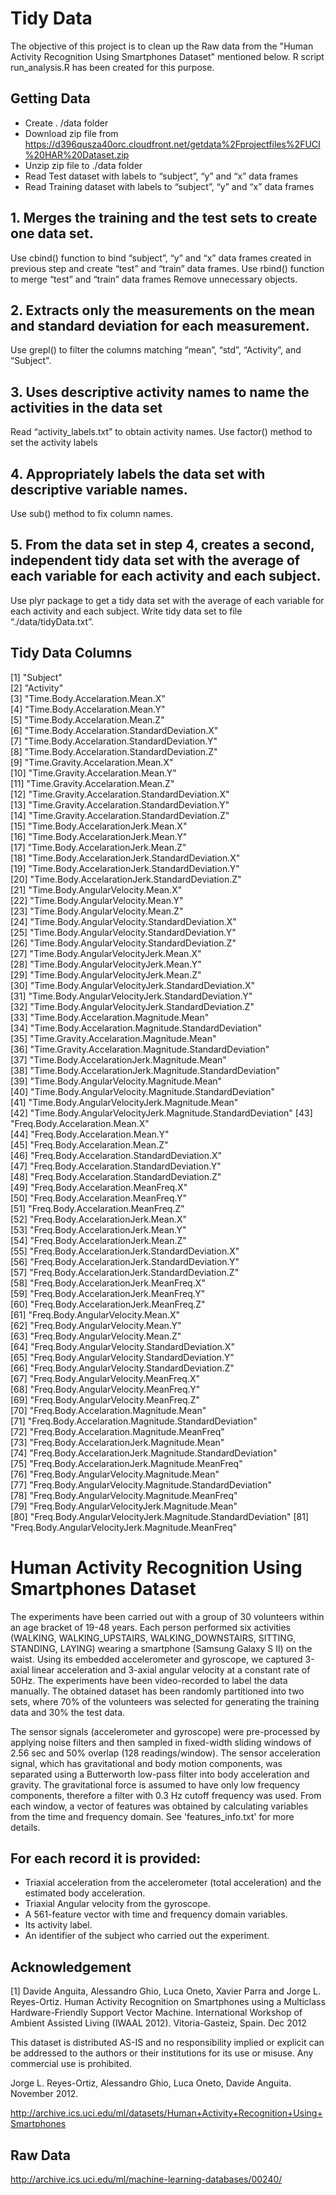 # Tidy Data
The objective of this project is to clean up the Raw data from the  "Human Activity Recognition Using Smartphones Dataset" mentioned below. 
R script run_analysis.R has been created for this purpose.

## Getting Data
- Create . /data folder
- Download zip file from https://d396qusza40orc.cloudfront.net/getdata%2Fprojectfiles%2FUCI%20HAR%20Dataset.zip
- Unzip zip file to ./data folder
- Read Test dataset with labels to “subject”, “y” and “x” data frames
- Read Training dataset with labels to “subject”, “y” and “x” data frames

## 1. Merges the training and the test sets to create one data set.
Use cbind() function to bind “subject”, “y” and “x” data frames created in previous step and create “test” and “train” data frames.
Use rbind() function to merge “test” and “train” data frames
Remove unnecessary objects.

## 2. Extracts only the measurements on the mean and standard deviation for each measurement.
Use grepl() to filter the columns matching “mean”, “std”,  “Activity”, and “Subject".

## 3. Uses descriptive activity names to name the activities in the data set
Read “activity_labels.txt” to obtain activity names. Use factor() method to set the activity labels

## 4. Appropriately labels the data set with descriptive variable names.
Use sub() method to fix column names.

## 5. From the data set in step 4, creates a second, independent tidy data set with the average of each variable for each activity and each subject.
Use plyr package to get a tidy data set with the average of each variable for each activity and each subject.
Write tidy data set to file “./data/tidyData.txt”.

## Tidy Data Columns
 [1] "Subject"                                                  
 [2] "Activity"                                                 
 [3] "Time.Body.Accelaration.Mean.X"                            
 [4] "Time.Body.Accelaration.Mean.Y"                            
 [5] "Time.Body.Accelaration.Mean.Z"                            
 [6] "Time.Body.Accelaration.StandardDeviation.X"               
 [7] "Time.Body.Accelaration.StandardDeviation.Y"               
 [8] "Time.Body.Accelaration.StandardDeviation.Z"               
 [9] "Time.Gravity.Accelaration.Mean.X"                         
[10] "Time.Gravity.Accelaration.Mean.Y"                         
[11] "Time.Gravity.Accelaration.Mean.Z"                         
[12] "Time.Gravity.Accelaration.StandardDeviation.X"            
[13] "Time.Gravity.Accelaration.StandardDeviation.Y"            
[14] "Time.Gravity.Accelaration.StandardDeviation.Z"            
[15] "Time.Body.AccelarationJerk.Mean.X"                        
[16] "Time.Body.AccelarationJerk.Mean.Y"                        
[17] "Time.Body.AccelarationJerk.Mean.Z"                        
[18] "Time.Body.AccelarationJerk.StandardDeviation.X"           
[19] "Time.Body.AccelarationJerk.StandardDeviation.Y"           
[20] "Time.Body.AccelarationJerk.StandardDeviation.Z"           
[21] "Time.Body.AngularVelocity.Mean.X"                         
[22] "Time.Body.AngularVelocity.Mean.Y"                         
[23] "Time.Body.AngularVelocity.Mean.Z"                         
[24] "Time.Body.AngularVelocity.StandardDeviation.X"            
[25] "Time.Body.AngularVelocity.StandardDeviation.Y"            
[26] "Time.Body.AngularVelocity.StandardDeviation.Z"            
[27] "Time.Body.AngularVelocityJerk.Mean.X"                     
[28] "Time.Body.AngularVelocityJerk.Mean.Y"                     
[29] "Time.Body.AngularVelocityJerk.Mean.Z"                     
[30] "Time.Body.AngularVelocityJerk.StandardDeviation.X"        
[31] "Time.Body.AngularVelocityJerk.StandardDeviation.Y"        
[32] "Time.Body.AngularVelocityJerk.StandardDeviation.Z"        
[33] "Time.Body.Accelaration.Magnitude.Mean"                    
[34] "Time.Body.Accelaration.Magnitude.StandardDeviation"       
[35] "Time.Gravity.Accelaration.Magnitude.Mean"                 
[36] "Time.Gravity.Accelaration.Magnitude.StandardDeviation"    
[37] "Time.Body.AccelarationJerk.Magnitude.Mean"                
[38] "Time.Body.AccelarationJerk.Magnitude.StandardDeviation"   
[39] "Time.Body.AngularVelocity.Magnitude.Mean"                 
[40] "Time.Body.AngularVelocity.Magnitude.StandardDeviation"    
[41] "Time.Body.AngularVelocityJerk.Magnitude.Mean"             
[42] "Time.Body.AngularVelocityJerk.Magnitude.StandardDeviation"
[43] "Freq.Body.Accelaration.Mean.X"                            
[44] "Freq.Body.Accelaration.Mean.Y"                            
[45] "Freq.Body.Accelaration.Mean.Z"                            
[46] "Freq.Body.Accelaration.StandardDeviation.X"               
[47] "Freq.Body.Accelaration.StandardDeviation.Y"               
[48] "Freq.Body.Accelaration.StandardDeviation.Z"               
[49] "Freq.Body.Accelaration.MeanFreq.X"                        
[50] "Freq.Body.Accelaration.MeanFreq.Y"                        
[51] "Freq.Body.Accelaration.MeanFreq.Z"                        
[52] "Freq.Body.AccelarationJerk.Mean.X"                        
[53] "Freq.Body.AccelarationJerk.Mean.Y"                        
[54] "Freq.Body.AccelarationJerk.Mean.Z"                        
[55] "Freq.Body.AccelarationJerk.StandardDeviation.X"           
[56] "Freq.Body.AccelarationJerk.StandardDeviation.Y"           
[57] "Freq.Body.AccelarationJerk.StandardDeviation.Z"           
[58] "Freq.Body.AccelarationJerk.MeanFreq.X"                    
[59] "Freq.Body.AccelarationJerk.MeanFreq.Y"                    
[60] "Freq.Body.AccelarationJerk.MeanFreq.Z"                    
[61] "Freq.Body.AngularVelocity.Mean.X"                         
[62] "Freq.Body.AngularVelocity.Mean.Y"                         
[63] "Freq.Body.AngularVelocity.Mean.Z"                         
[64] "Freq.Body.AngularVelocity.StandardDeviation.X"            
[65] "Freq.Body.AngularVelocity.StandardDeviation.Y"            
[66] "Freq.Body.AngularVelocity.StandardDeviation.Z"            
[67] "Freq.Body.AngularVelocity.MeanFreq.X"                     
[68] "Freq.Body.AngularVelocity.MeanFreq.Y"                     
[69] "Freq.Body.AngularVelocity.MeanFreq.Z"                     
[70] "Freq.Body.Accelaration.Magnitude.Mean"                    
[71] "Freq.Body.Accelaration.Magnitude.StandardDeviation"       
[72] "Freq.Body.Accelaration.Magnitude.MeanFreq"                
[73] "Freq.Body.AccelarationJerk.Magnitude.Mean"                
[74] "Freq.Body.AccelarationJerk.Magnitude.StandardDeviation"   
[75] "Freq.Body.AccelarationJerk.Magnitude.MeanFreq"            
[76] "Freq.Body.AngularVelocity.Magnitude.Mean"                 
[77] "Freq.Body.AngularVelocity.Magnitude.StandardDeviation"    
[78] "Freq.Body.AngularVelocity.Magnitude.MeanFreq"             
[79] "Freq.Body.AngularVelocityJerk.Magnitude.Mean"             
[80] "Freq.Body.AngularVelocityJerk.Magnitude.StandardDeviation"
[81] "Freq.Body.AngularVelocityJerk.Magnitude.MeanFreq"         

# Human Activity Recognition Using Smartphones Dataset
The experiments have been carried out with a group of 30 volunteers within an age bracket of 19-48 years. Each person performed six activities (WALKING, WALKING_UPSTAIRS, WALKING_DOWNSTAIRS, SITTING, STANDING, LAYING) wearing a smartphone (Samsung Galaxy S II) on the waist. Using its embedded accelerometer and gyroscope, we captured 3-axial linear acceleration and 3-axial angular velocity at a constant rate of 50Hz. The experiments have been video-recorded to label the data manually. The obtained dataset has been randomly partitioned into two sets, where 70% of the volunteers was selected for generating the training data and 30% the test data. 

The sensor signals (accelerometer and gyroscope) were pre-processed by applying noise filters and then sampled in fixed-width sliding windows of 2.56 sec and 50% overlap (128 readings/window). The sensor acceleration signal, which has gravitational and body motion components, was separated using a Butterworth low-pass filter into body acceleration and gravity. The gravitational force is assumed to have only low frequency components, therefore a filter with 0.3 Hz cutoff frequency was used. From each window, a vector of features was obtained by calculating variables from the time and frequency domain. See 'features_info.txt' for more details. 

## For each record it is provided:

- Triaxial acceleration from the accelerometer (total acceleration) and the estimated body acceleration.
- Triaxial Angular velocity from the gyroscope. 
- A 561-feature vector with time and frequency domain variables. 
- Its activity label. 
- An identifier of the subject who carried out the experiment.

## Acknowledgement

[1] Davide Anguita, Alessandro Ghio, Luca Oneto, Xavier Parra and Jorge L. Reyes-Ortiz. Human Activity Recognition on Smartphones using a Multiclass Hardware-Friendly Support Vector Machine. International Workshop of Ambient Assisted Living (IWAAL 2012). Vitoria-Gasteiz, Spain. Dec 2012

This dataset is distributed AS-IS and no responsibility implied or explicit can be addressed to the authors or their institutions for its use or misuse. Any commercial use is prohibited.

Jorge L. Reyes-Ortiz, Alessandro Ghio, Luca Oneto, Davide Anguita. November 2012.

http://archive.ics.uci.edu/ml/datasets/Human+Activity+Recognition+Using+Smartphones

## Raw Data
http://archive.ics.uci.edu/ml/machine-learning-databases/00240/

